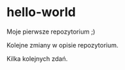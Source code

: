 # hello-world

Moje pierwsze repozytorium ;)

Kolejne zmiany w opisie repozytorium.

Kilka kolejnych zdań.
